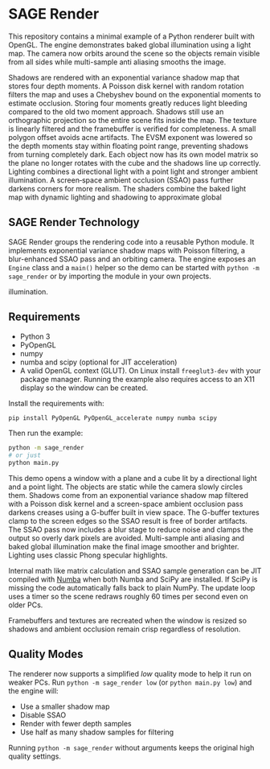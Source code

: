 # SAGE Render

This repository contains a minimal example of a Python renderer built with OpenGL.
The engine demonstrates baked global illumination using a light map. The camera
now orbits around the scene so the objects remain visible from all sides while
multi-sample anti aliasing smooths the image.

Shadows are rendered with an exponential variance shadow map that stores four
depth moments. A Poisson disk kernel with random rotation filters the map and
uses a Chebyshev bound on the exponential moments to estimate occlusion.
Storing four moments greatly reduces light bleeding compared to the old two
moment approach. Shadows still use an orthographic projection so the entire
scene fits inside the map. The texture is linearly filtered and the framebuffer
is verified for completeness. A small polygon offset avoids acne artifacts.
The EVSM exponent was lowered so the depth moments stay within floating point
range, preventing shadows from turning completely dark.
Each object now has its own model matrix so the plane no longer rotates with the cube and the shadows line up correctly. Lighting combines a directional light with a
point light and stronger ambient illumination. A screen‑space ambient occlusion
(SSAO) pass further darkens corners for more realism. The shaders combine the
baked light map with dynamic lighting and shadowing to approximate global

## SAGE Render Technology

SAGE Render groups the rendering code into a reusable Python module. It
implements exponential variance shadow maps with Poisson filtering, a blur-enhanced SSAO pass and an
orbiting camera. The engine exposes an `Engine` class and a `main()` helper so
the demo can be started with `python -m sage_render` or by importing the module
in your own projects.

illumination.

## Requirements

- Python 3
- PyOpenGL
- numpy
- numba and scipy (optional for JIT acceleration)
- A valid OpenGL context (GLUT). On Linux install `freeglut3-dev` with your
  package manager. Running the example also requires access to an X11 display
  so the window can be created.

Install the requirements with:

```bash
pip install PyOpenGL PyOpenGL_accelerate numpy numba scipy
```

Then run the example:

```bash
python -m sage_render
# or just
python main.py
```

This demo opens a window with a plane and a cube lit by a directional light and
a point light. The objects are static while the camera slowly circles them. Shadows
come from an exponential variance shadow map filtered with a Poisson disk kernel and a
screen-space ambient occlusion pass darkens creases using a G-buffer built in
view space. The G-buffer textures clamp to the screen edges so the SSAO result
is free of border artifacts. The SSAO pass now includes a blur stage to reduce
noise and clamps the output so overly dark pixels are avoided. Multi-sample anti aliasing and baked global illumination make the final
image smoother and brighter. Lighting uses classic Phong specular highlights.

Internal math like matrix calculation and SSAO sample generation can be JIT
compiled with [Numba](https://numba.pydata.org/) when both Numba and SciPy are
installed. If SciPy is missing the code automatically falls back to plain
NumPy. The update loop uses a timer so the scene redraws roughly 60 times per
second even on older PCs.

Framebuffers and textures are recreated when the window is resized so shadows
and ambient occlusion remain crisp regardless of resolution.

## Quality Modes

The renderer now supports a simplified *low* quality mode to help it run on
weaker PCs. Run `python -m sage_render low` (or `python main.py low`) and the
engine will:

- Use a smaller shadow map
- Disable SSAO
- Render with fewer depth samples
- Use half as many shadow samples for filtering

Running `python -m sage_render` without arguments keeps the original high
quality settings.
